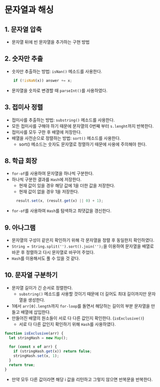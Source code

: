 # 문자열과 해싱

## 1. 문자열 압축
- 문자열 뒤에 빈 문자열을 추가하는 구현 방법

## 2. 숫자만 추출
- 숫자만 추출하는 방법: `isNan()` 메소드를 사용한다.
```js
    if (!isNaN(x)) answer += x;
```
- 문자열을 숫자로 변경할 때 `parseInt()`를 사용하였다.

## 3. 접미사 정렬
- 접미사를 추출하는 방법: `substring()` 메소드를 사용한다.
- 모든 접미사를 구해야 하기 때문에 문자열의 0번째 부터 `s.lenght`까지 반복한다.
- 접미사를 모두 구한 후 배열에 저장한다.
- 배열을 사전순으로 정렬하는 방법: `sort()` 메소드를 사용한다.
  - sort() 메소드는 숫자도 문자열로 정렬하기 때문에 사용에 주의해야 한다.

## 8. 학급 회장
- `for-of`를 사용하여 문자열을 하나씩 구분한다.
- 하나씩 구분한 결과를 `Hash`에 저장한다.
  - 현재 값이 있을 경우 해당 값에 1을 더한 값을 저장한다.
  - 현재 값이 없을 경우 1을 저장한다.
  ```js
    result.set(x, (result.get(x) || 0) + 1);
  ```
- `for-of`를 사용하여 `Hash`를 탐색하고 최댓값을 갱신한다.


## 9. 아나그램
- 문자열의 구성이 같은지 확인하기 위해 각 문자열을 정렬 후 동일한지 확인하였다.
- `String = String.split('').sort().join('');`을 이용하여 문자열을 배열로 바꾼 후 정렬하고 다시 문자열로 바꾸어 주었다.
- `Hash`를 이용해서도 풀 수 있을 것 같다.

## 10. 문자열 구분하기
- 문자열 길이가 긴 순서로 정렬한다.
  - `substring()` 메소드를 사용할 것이기 때문에 더 길어도 최대 길이까지만 문자열을 생성한다.
- 1에서 `arr[0].length`까지 `for-loop`를 돌면서 해당하는 길이의 부분 문자열을 만들고 배열에 삽입한다.
- 만들어진 배열의 원소들이 서로 다 다른 값인지 확인한다. (`isExclusive()`)
  - 서로 다 다른 값인지 확인하기 위해 `Hash`를 사용하였다.
```js
function isExclusive(arr) {
  let stringHash = new Map();
  
  for (const x of arr) {
    if (stringHash.get(x)) return false;
    stringHash.set(x, 1);
  }
  return true;
}
```
  - 만약 모두 다른 값이라면 해당 i 값을 리턴하고 그렇지 않으면 반복문을 반복한다. 